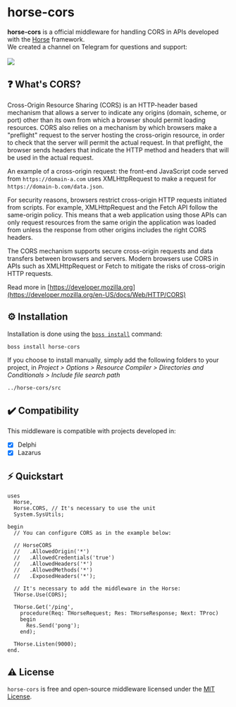 # horse-cors
<b>horse-cors</b> is a official middleware for handling CORS in APIs developed with the <a href="https://github.com/HashLoad/horse">Horse</a> framework.
<br>We created a channel on Telegram for questions and support:<br><br>
<a href="https://t.me/hashload">
  <img src="https://img.shields.io/badge/telegram-join%20channel-7289DA?style=flat-square">
</a>

## ❓ What's CORS?
Cross-Origin Resource Sharing (CORS) is an HTTP-header based mechanism that allows a server to indicate any origins (domain, scheme, or port) other than its own from which a browser should permit loading resources. CORS also relies on a mechanism by which browsers make a "preflight" request to the server hosting the cross-origin resource, in order to check that the server will permit the actual request. In that preflight, the browser sends headers that indicate the HTTP method and headers that will be used in the actual request.

An example of a cross-origin request: the front-end JavaScript code served from `https://domain-a.com` uses XMLHttpRequest to make a request for `https://domain-b.com/data.json`.

For security reasons, browsers restrict cross-origin HTTP requests initiated from scripts. For example, XMLHttpRequest and the Fetch API follow the same-origin policy. This means that a web application using those APIs can only request resources from the same origin the application was loaded from unless the response from other origins includes the right CORS headers.

The CORS mechanism supports secure cross-origin requests and data transfers between browsers and servers. Modern browsers use CORS in APIs such as XMLHttpRequest or Fetch to mitigate the risks of cross-origin HTTP requests.

Read more in [https://developer.mozilla.org](https://developer.mozilla.org/en-US/docs/Web/HTTP/CORS)

## ⚙️ Installation
Installation is done using the [`boss install`](https://github.com/HashLoad/boss) command:
``` sh
boss install horse-cors
```
If you choose to install manually, simply add the following folders to your project, in *Project > Options > Resource Compiler > Directories and Conditionals > Include file search path*
```
../horse-cors/src
```

## ✔️ Compatibility
This middleware is compatible with projects developed in:
- [X] Delphi
- [X] Lazarus

## ⚡️ Quickstart
```delphi
uses
  Horse,
  Horse.CORS, // It's necessary to use the unit
  System.SysUtils;

begin
  // You can configure CORS as in the example below:

  // HorseCORS
  //   .AllowedOrigin('*')
  //   .AllowedCredentials('true')
  //   .AllowedHeaders('*')
  //   .AllowedMethods('*')
  //   .ExposedHeaders('*');

  // It's necessary to add the middleware in the Horse:
  THorse.Use(CORS);

  THorse.Get('/ping',
    procedure(Req: THorseRequest; Res: THorseResponse; Next: TProc)
    begin
      Res.Send('pong');
    end);

  THorse.Listen(9000);
end.
```

## ⚠️ License
`horse-cors` is free and open-source middleware licensed under the [MIT License](https://github.com/HashLoad/horse-cors/blob/master/LICENSE). 
